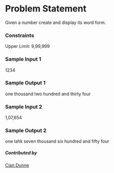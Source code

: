 # Problem Statement
Given a number create and display its word form.

### Constraints
Upper Limit: 9,99,999

### Sample Input 1
1234

### Sample Output 1
one thousand two hundred and thirty four

### Sample Input 2 
1,07,654

### Sample Output 2 
one lahk seven thousand six hundred and fifty four

##### Contributed by 
[Cian Dunne](https://github.com/cianopiano)
